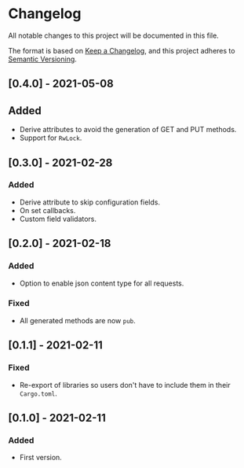 # Changelog
All notable changes to this project will be documented in this file.

The format is based on [Keep a Changelog](https://keepachangelog.com/en/1.0.0/),
and this project adheres to [Semantic Versioning](https://semver.org/spec/v2.0.0.html).

## [0.4.0] - 2021-05-08
## Added
- Derive attributes to avoid the generation of GET and PUT methods.
- Support for `RwLock`.

## [0.3.0] - 2021-02-28
### Added
- Derive attribute to skip configuration fields.
- On set callbacks.
- Custom field validators.

## [0.2.0] - 2021-02-18
### Added
- Option to enable json content type for all requests.

### Fixed
- All generated methods are now `pub`.

## [0.1.1] - 2021-02-11
### Fixed
- Re-export of libraries so users don't have to include them in their `Cargo.toml`.

## [0.1.0] - 2021-02-11
### Added
- First version.
